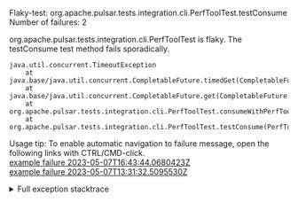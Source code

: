         
Flaky-test: org.apache.pulsar.tests.integration.cli.PerfToolTest.testConsume
Number of failures: 2

org.apache.pulsar.tests.integration.cli.PerfToolTest is flaky. The testConsume test method fails sporadically.

```
java.util.concurrent.TimeoutException
	at java.base/java.util.concurrent.CompletableFuture.timedGet(CompletableFuture.java:1886)
	at java.base/java.util.concurrent.CompletableFuture.get(CompletableFuture.java:2021)
	at org.apache.pulsar.tests.integration.cli.PerfToolTest.consumeWithPerfTool(PerfToolTest.java:80)
	at org.apache.pulsar.tests.integration.cli.PerfToolTest.testConsume(PerfToolTest.java:53)
```

Usage tip: To enable automatic navigation to failure message, open the following links with CTRL/CMD-click.  
[example failure 2023-05-07T16:43:44.0680423Z](https://github.com/apache/pulsar/actions/runs/4907231742/jobs/8763587145#step:12:25422)  
[example failure 2023-05-07T13:31:32.5095530Z](https://github.com/apache/pulsar/actions/runs/4907231742/jobs/8762228850#step:12:26347)  


<details>
<summary>Full exception stacktrace</summary>
<code><pre>
java.util.concurrent.TimeoutException
	at java.base/java.util.concurrent.CompletableFuture.timedGet(CompletableFuture.java:1886)
	at java.base/java.util.concurrent.CompletableFuture.get(CompletableFuture.java:2021)
	at org.apache.pulsar.tests.integration.cli.PerfToolTest.consumeWithPerfTool(PerfToolTest.java:80)
	at org.apache.pulsar.tests.integration.cli.PerfToolTest.testConsume(PerfToolTest.java:53)
	at java.base/jdk.internal.reflect.NativeMethodAccessorImpl.invoke0(Native Method)
	at java.base/jdk.internal.reflect.NativeMethodAccessorImpl.invoke(NativeMethodAccessorImpl.java:62)
	at java.base/jdk.internal.reflect.DelegatingMethodAccessorImpl.invoke(DelegatingMethodAccessorImpl.java:43)
	at java.base/java.lang.reflect.Method.invoke(Method.java:566)
	at org.testng.internal.MethodInvocationHelper.invokeMethod(MethodInvocationHelper.java:132)
	at org.testng.internal.InvokeMethodRunnable.runOne(InvokeMethodRunnable.java:45)
	at org.testng.internal.InvokeMethodRunnable.call(InvokeMethodRunnable.java:73)
	at org.testng.internal.InvokeMethodRunnable.call(InvokeMethodRunnable.java:11)
	at java.base/java.util.concurrent.FutureTask.run(FutureTask.java:264)
	at java.base/java.util.concurrent.ThreadPoolExecutor.runWorker(ThreadPoolExecutor.java:1128)
	at java.base/java.util.concurrent.ThreadPoolExecutor$Worker.run(ThreadPoolExecutor.java:628)
	at java.base/java.lang.Thread.run(Thread.java:829)

</pre></code>
</details>

